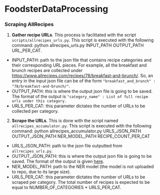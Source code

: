 # FoodsterDataProcessing

### Scraping AllRecipes

1. **Gather recipe URLs**. This process is facilitated with the script  `scripts/allrecipes_urls.py`. This script is executed with the following command: python allrecipes_urls.py INPUT_PATH OUTPUT_PATH URL_PER_CAT.
- INPUT_PATH: path to the json file that contains recipe categories and their corresponding URL pieces. For example, all the  breakfast and brunch recipes are collected under https://www.allrecipes.com/recipes/78/breakfast-and-brunch/. So, an entry in the input json file can be of the form `"breakfast_and_brunch" : "78/breakfast-and-brunch/"`.
- OUTPUT_PATH: this is where the output json file is going to be saved. The format of the output is `"category_name" : List of full recipe urls under this category.`
- URLS_PER_CAT: this parameter dictates the number of URLs to be collected per category.

2. **Scrape the URLs**. This is done with the script named `allrecipes_accumulator.py`. This script is executed with the following command: python allrecipes_accumulator.py URLS_JSON_PATH OUTPUT_JSON_PATH NER_MODEL_PATH RECIPE_COUNT_PER_CAT
- URLS_JSON_PATH: path to the json file outputted from `allrecipes_urls.py`.
- OUTPUT_JSON_PATH: this is where the output json file is going to be saved. The format of the output is given [here](https://drive.google.com/file/d/1B1gc33zUYqENnkEFBkMIKwzT_e3Dpcl1/view?usp=sharing).
- NER_MODEL_PATH: path to the NER model (the model is not uploaded to repo, due to its large size).
- URLS_PER_CAT: this parameter dictates the number of URLs to be scraped per category. The total number of recipes is expected to be equal to NUMBER_OF_CATEGORIES * URLS_PER_CAT.
